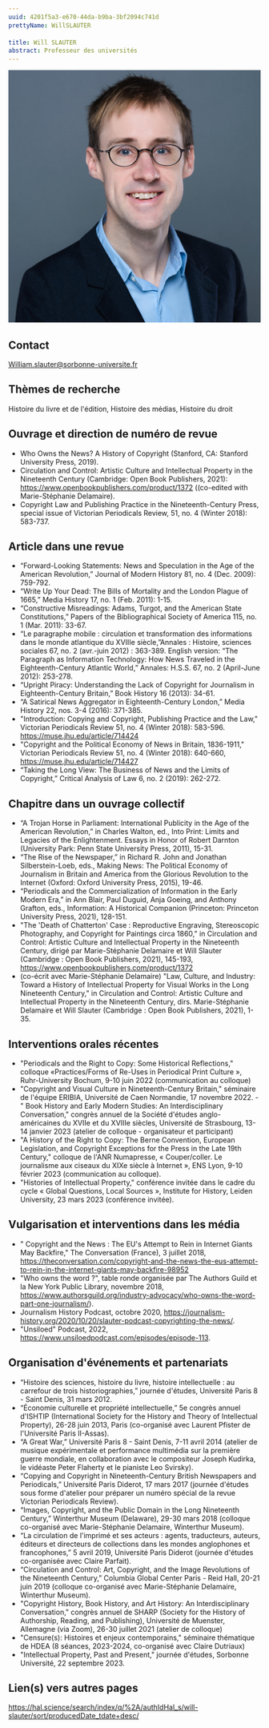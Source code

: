 ```yaml
---
uuid: 4201f5a3-e670-44da-b9ba-3bf2094c741d
prettyName: WillSLAUTER

title: Will SLAUTER
abstract: Professeur des universités
---
```

![small](2_slauter_photo.jpg)


## Contact

 William.slauter@sorbonne-universite.fr

## Thèmes de recherche

 Histoire du livre et de l'édition, Histoire des médias, Histoire du droit

## Ouvrage et direction de numéro de revue

 - Who Owns the News? A History of Copyright (Stanford, CA: Stanford University Press, 2019). 
- Circulation and Control: Artistic Culture and Intellectual Property in the Nineteenth Century (Cambridge: Open Book Publishers, 2021): https://www.openbookpublishers.com/product/1372 ((co-edited with Marie-Stéphanie Delamaire).
- Copyright Law and Publishing Practice in the Nineteenth-Century Press, special issue of Victorian Periodicals Review, 51, no. 4 (Winter 2018): 583-737.

## Article dans une revue

 - “Forward-Looking Statements: News and Speculation in the Age of the American Revolution,” Journal of Modern History 81, no. 4 (Dec. 2009): 759-792.
- “Write Up Your Dead: The Bills of Mortality and the London Plague of 1665,” Media History 17, no. 1 (Feb. 2011): 1-15.
- “Constructive Misreadings: Adams, Turgot, and the American State Constitutions,” Papers of the Bibliographical Society of America 115, no. 1 (Mar. 2011): 33-67.
- “Le paragraphe mobile : circulation et transformation des informations dans le monde atlantique du XVIIIe siècle,”Annales : Histoire, sciences sociales 67, no. 2 (avr.-juin 2012) : 363-389. English version: “The Paragraph as Information Technology: How News Traveled in the Eighteenth-Century Atlantic World,” Annales: H.S.S. 67, no. 2 (April-June 2012): 253-278. 
- “Upright Piracy: Understanding the Lack of Copyright for Journalism in Eighteenth-Century Britain,” Book History 16 (2013): 34-61.
- “A Satirical News Aggregator in Eighteenth-Century London,” Media History 22, nos. 3-4 (2016): 371-385.
- "Introduction: Copying and Copyright, Publishing Practice and the Law," Victorian Periodicals Review 51, no. 4 (Winter 2018): 583-596. https://muse.jhu.edu/article/714424
- "Copyright and the Political Economy of News in Britain, 1836-1911," Victorian Periodicals Review 51, no. 4 (Winter 2018): 640-660, https://muse.jhu.edu/article/714427 
- “Taking the Long View: The Business of News and the Limits of Copyright,” Critical Analysis of Law 6, no. 2 (2019): 262-272.

## Chapitre dans un ouvrage collectif

 - “A Trojan Horse in Parliament: International Publicity in the Age of the American Revolution,” in Charles Walton, ed., Into Print: Limits and Legacies of the Enlightenment. Essays in Honor of Robert Darnton (University Park: Penn State University Press, 2011), 15-31.
- “The Rise of the Newspaper,” in Richard R. John and Jonathan Silberstein-Loeb, eds., Making News: The Political Economy of Journalism in Britain and America from the Glorious Revolution to the Internet (Oxford: Oxford University Press, 2015), 19-46.
- “Periodicals and the Commercialization of Information in the Early Modern Era,” in Ann Blair, Paul Duguid, Anja Goeing, and Anthony Grafton, eds., Information: A Historical Companion (Princeton: Princeton University Press, 2021), 128-151.
- "The 'Death of Chatterton' Case : Reproductive Engraving, Stereoscopic Photography, and Copyright for Paintings circa 1860," in Circulation and Control: Artistic Culture and Intellectual Property in the Nineteenth Century, dirigé par Marie-Stéphanie Delamaire et Will Slauter (Cambridge : Open Book Publishers, 2021), 145-193, https://www.openbookpublishers.com/product/1372
-  (co-écrit avec Marie-Stéphanie Delamaire)  "Law, Culture, and Industry: Toward a History of Intellectual Property for Visual Works in the Long Nineteenth Century," in Circulation and Control: Artistic Culture and Intellectual Property in the Nineteenth Century, dirs. Marie-Stéphanie Delamaire et Will Slauter (Cambridge : Open Book Publishers, 2021), 1-35.

## Interventions orales récentes

 - "Periodicals and the Right to Copy: Some Historical Reflections," colloque «Practices/Forms of Re-Uses in Periodical Print Culture », Ruhr-University Bochum, 9-10 juin 2022 (communication au colloque)
- "Copyright and Visual Culture in Nineteenth-Century Britain," séminaire de l'équipe ERIBIA, Université de Caen Normandie, 17 novembre 2022.
-" Book History and Early Modern Studies: An Interdisciplinary Conversation," congrès annuel de la Société d'études anglo-américaines du XVIIe et du XVIIIe siècles, Université de Strasbourg, 13-14 janvier 2023 (atelier de colloque - organisateur et participant)
- "A History of the Right to Copy: The Berne Convention, European Legislation, and Copyright Exceptions for the Press in the Late 19th Century," colloque de l'ANR Numapresse,  « Couper/coller. Le journalisme aux ciseaux du XIXe siècle à Internet », ENS Lyon, 9-10 février 2023 (communication au colloque).
- "Histories of Intellectual Property," conférence invitée dans le cadre du cycle «  Global Questions, Local Sources », Institute for History, Leiden University, 23 mars 2023 (conférence invitée).

## Vulgarisation et interventions dans les média

 - " Copyright and the News : The EU's Attempt to Rein in Internet Giants May Backfire," The Conversation (France), 3 juillet 2018, https://theconversation.com/copyright-and-the-news-the-eus-attempt-to-rein-in-the-internet-giants-may-backfire-98952
- "Who owns the word ?", table ronde organisée par The Authors Guild et la New York Public Library, novembre 2018, https://www.authorsguild.org/industry-advocacy/who-owns-the-word-part-one-journalism/). 
- Journalism History Podcast, octobre 2020, https://journalism-history.org/2020/10/20/slauter-podcast-copyrighting-the-news/.
- "Unsiloed" Podcast, 2022, https://www.unsiloedpodcast.com/episodes/episode-113.

## Organisation d'événements et partenariats

 - “Histoire des sciences, histoire du livre, histoire intellectuelle : au carrefour de trois historiographies,” journée d'études, Université Paris 8 - Saint Denis, 31 mars 2012.
- “Économie culturelle et propriété intellectuelle,” 5e congrès annuel d'ISHTIP (International Society for the History and Theory of Intellectual Property), 26-28 juin 2013, Paris (co-organisé avec Laurent Pfister de l'Université Paris II-Assas). 
- “A Great War,” Université Paris 8 - Saint Denis, 7-11 avril 2014 (atelier de musique expérimentale et performance multimédia sur la première guerre mondiale, en collaboration avec le compositeur Joseph Kudirka, le vidéaste Peter Flaherty et le pianiste Leo Svirsky). 
- “Copying and Copyright in Nineteenth-Century British Newspapers and Periodicals,” Université Paris Diderot, 17 mars 2017 (journée d'études sous forme d'atelier pour préparer un numéro spécial de la revue Victorian Periodicals Review).
- “Images, Copyright, and the Public Domain in the Long Nineteenth Century,” Winterthur Museum (Delaware), 29-30 mars 2018 (colloque co-organisé avec Marie-Stéphanie Delamaire, Winterthur Museum). 
- “La circulation de l'imprimé et ses acteurs : agents, traducteurs, auteurs, éditeurs et directeurs de collections dans les mondes anglophones et francophones,” 5 avril 2019, Université Paris Diderot (journée d'études co-organisée avec Claire Parfait). 
- “Circulation and Control: Art, Copyright, and the Image Revolutions of the Nineteenth Century,” Columbia Global Center Paris - Reid Hall, 20-21 juin 2019 (colloque co-organisé avec Marie-Stéphanie Delamaire, Winterthur Museum). 
- "Copyright History, Book History, and Art History: An Interdisciplinary Conversation," congrès annuel de SHARP (Society for the History of Authorship, Reading, and Publishing), Université de Muenster, Allemagne (via Zoom), 26-30 juillet 2021 (atelier de colloque) 
- "Censure(s): Histoires et enjeux contemporains," séminaire thématique de HDEA (8 séances, 2023-2024, co-organisé avec Claire Dutriaux)
- "Intellectual Property, Past and Present," journée d'études, Sorbonne Université, 22 septembre 2023.

## Lien(s) vers autres pages

 https://hal.science/search/index/q/%2A/authIdHal_s/will-slauter/sort/producedDate_tdate+desc/

